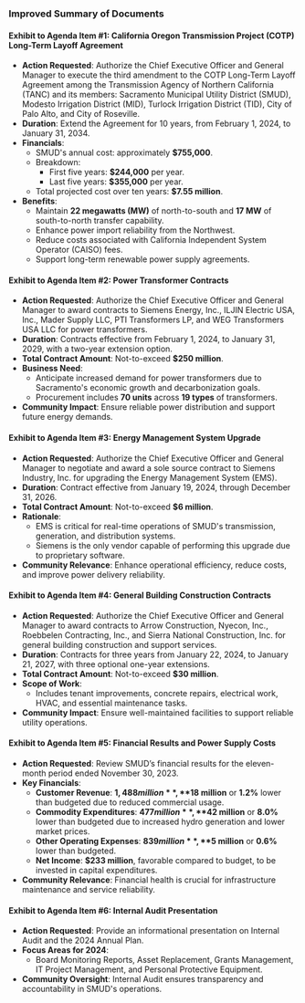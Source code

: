### Improved Summary of Documents

#### Exhibit to Agenda Item #1: California Oregon Transmission Project (COTP) Long-Term Layoff Agreement
- **Action Requested**: Authorize the Chief Executive Officer and General Manager to execute the third amendment to the COTP Long-Term Layoff Agreement among the Transmission Agency of Northern California (TANC) and its members: Sacramento Municipal Utility District (SMUD), Modesto Irrigation District (MID), Turlock Irrigation District (TID), City of Palo Alto, and City of Roseville.
- **Duration**: Extend the Agreement for 10 years, from February 1, 2024, to January 31, 2034.
- **Financials**: 
  - SMUD's annual cost: approximately **$755,000**.
  - Breakdown: 
    - First five years: **$244,000** per year.
    - Last five years: **$355,000** per year.
  - Total projected cost over ten years: **$7.55 million**.
- **Benefits**: 
  - Maintain **22 megawatts (MW)** of north-to-south and **17 MW** of south-to-north transfer capability.
  - Enhance power import reliability from the Northwest.
  - Reduce costs associated with California Independent System Operator (CAISO) fees.
  - Support long-term renewable power supply agreements.

#### Exhibit to Agenda Item #2: Power Transformer Contracts
- **Action Requested**: Authorize the Chief Executive Officer and General Manager to award contracts to Siemens Energy, Inc., ILJIN Electric USA, Inc., Mader Supply LLC, PTI Transformers LP, and WEG Transformers USA LLC for power transformers.
- **Duration**: Contracts effective from February 1, 2024, to January 31, 2029, with a two-year extension option.
- **Total Contract Amount**: Not-to-exceed **$250 million**.
- **Business Need**: 
  - Anticipate increased demand for power transformers due to Sacramento's economic growth and decarbonization goals.
  - Procurement includes **70 units** across **19 types** of transformers.
- **Community Impact**: Ensure reliable power distribution and support future energy demands.

#### Exhibit to Agenda Item #3: Energy Management System Upgrade
- **Action Requested**: Authorize the Chief Executive Officer and General Manager to negotiate and award a sole source contract to Siemens Industry, Inc. for upgrading the Energy Management System (EMS).
- **Duration**: Contract effective from January 19, 2024, through December 31, 2026.
- **Total Contract Amount**: Not-to-exceed **$6 million**.
- **Rationale**: 
  - EMS is critical for real-time operations of SMUD's transmission, generation, and distribution systems.
  - Siemens is the only vendor capable of performing this upgrade due to proprietary software.
- **Community Relevance**: Enhance operational efficiency, reduce costs, and improve power delivery reliability.

#### Exhibit to Agenda Item #4: General Building Construction Contracts
- **Action Requested**: Authorize the Chief Executive Officer and General Manager to award contracts to Arrow Construction, Nyecon, Inc., Roebbelen Contracting, Inc., and Sierra National Construction, Inc. for general building construction and support services.
- **Duration**: Contracts for three years from January 22, 2024, to January 21, 2027, with three optional one-year extensions.
- **Total Contract Amount**: Not-to-exceed **$30 million**.
- **Scope of Work**: 
  - Includes tenant improvements, concrete repairs, electrical work, HVAC, and essential maintenance tasks.
- **Community Impact**: Ensure well-maintained facilities to support reliable utility operations.

#### Exhibit to Agenda Item #5: Financial Results and Power Supply Costs
- **Action Requested**: Review SMUD’s financial results for the eleven-month period ended November 30, 2023.
- **Key Financials**:
  - **Customer Revenue**: **$1,488 million**, **$18 million** or **1.2%** lower than budgeted due to reduced commercial usage.
  - **Commodity Expenditures**: **$477 million**, **$42 million** or **8.0%** lower than budgeted due to increased hydro generation and lower market prices.
  - **Other Operating Expenses**: **$839 million**, **$5 million** or **0.6%** lower than budgeted.
  - **Net Income**: **$233 million**, favorable compared to budget, to be invested in capital expenditures.
- **Community Relevance**: Financial health is crucial for infrastructure maintenance and service reliability.

#### Exhibit to Agenda Item #6: Internal Audit Presentation
- **Action Requested**: Provide an informational presentation on Internal Audit and the 2024 Annual Plan.
- **Focus Areas for 2024**: 
  - Board Monitoring Reports, Asset Replacement, Grants Management, IT Project Management, and Personal Protective Equipment.
- **Community Oversight**: Internal Audit ensures transparency and accountability in SMUD's operations.

